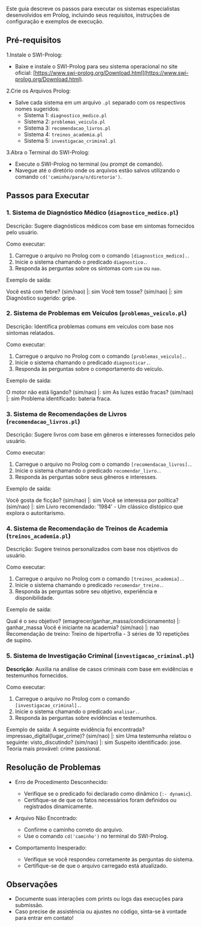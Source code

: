 Este guia descreve os passos para executar os sistemas especialistas desenvolvidos em Prolog, incluindo seus requisitos, instruções de configuração e exemplos de execução.


## Pré-requisitos

1.Instale o SWI-Prolog:
   - Baixe e instale o SWI-Prolog para seu sistema operacional no site oficial: [https://www.swi-prolog.org/Download.html](https://www.swi-prolog.org/Download.html).

2.Crie os Arquivos Prolog:
   - Salve cada sistema em um arquivo `.pl` separado com os respectivos nomes sugeridos:
     - Sistema 1: `diagnostico_medico.pl`
     - Sistema 2: `problemas_veiculo.pl`
     - Sistema 3: `recomendacao_livros.pl`
     - Sistema 4: `treinos_academia.pl`
     - Sistema 5: `investigacao_criminal.pl`

3.Abra o Terminal do SWI-Prolog:
   - Execute o SWI-Prolog no terminal (ou prompt de comando).
   - Navegue até o diretório onde os arquivos estão salvos utilizando o comando `cd('caminho/para/o/diretorio')`.


## Passos para Executar

### 1. Sistema de Diagnóstico Médico (`diagnostico_medico.pl`)

Descrição: Sugere diagnósticos médicos com base em sintomas fornecidos pelo usuário.

Como executar:
1. Carregue o arquivo no Prolog com o comando `[diagnostico_medico].`.
2. Inicie o sistema chamando o predicado `diagnostico.`.
3. Responda às perguntas sobre os sintomas com `sim` ou `nao`.

Exemplo de saída:

Você está com febre? (sim/nao)
|: sim
Você tem tosse? (sim/nao)
|: sim
Diagnóstico sugerido: gripe.


### 2. Sistema de Problemas em Veículos (`problemas_veiculo.pl`)

Descrição: Identifica problemas comuns em veículos com base nos sintomas relatados.

Como executar:
1. Carregue o arquivo no Prolog com o comando `[problemas_veiculo].`.
2. Inicie o sistema chamando o predicado `diagnosticar.`.
3. Responda às perguntas sobre o comportamento do veículo.

Exemplo de saída:

O motor não está ligando? (sim/nao)
|: sim
As luzes estão fracas? (sim/nao)
|: sim
Problema identificado: bateria fraca.


### 3. Sistema de Recomendações de Livros (`recomendacao_livros.pl`)

Descrição: Sugere livros com base em gêneros e interesses fornecidos pelo usuário.

Como executar:
1. Carregue o arquivo no Prolog com o comando `[recomendacao_livros].`.
2. Inicie o sistema chamando o predicado `recomendar_livro.`.
3. Responda às perguntas sobre seus gêneros e interesses.

Exemplo de saída:

Você gosta de ficção? (sim/nao)
|: sim
Você se interessa por política? (sim/nao)
|: sim
Livro recomendado: '1984' - Um clássico distópico que explora o autoritarismo.




### 4. Sistema de Recomendação de Treinos de Academia (`treinos_academia.pl`)

Descrição: Sugere treinos personalizados com base nos objetivos do usuário.

Como executar:
1. Carregue o arquivo no Prolog com o comando `[treinos_academia].`.
2. Inicie o sistema chamando o predicado `recomendar_treino.`.
3. Responda às perguntas sobre seu objetivo, experiência e disponibilidade.

Exemplo de saída:

Qual é o seu objetivo? (emagrecer/ganhar_massa/condicionamento)
|: ganhar_massa
Você é iniciante na academia? (sim/nao)
|: nao
Recomendação de treino: Treino de hipertrofia - 3 séries de 10 repetições de supino.


### 5. Sistema de Investigação Criminal (`investigacao_criminal.pl`)

**Descrição**: Auxilia na análise de casos criminais com base em evidências e testemunhos fornecidos.

Como executar:
1. Carregue o arquivo no Prolog com o comando `[investigacao_criminal].`.
2. Inicie o sistema chamando o predicado `analisar.`.
3. Responda às perguntas sobre evidências e testemunhos.

Exemplo de saída:
A seguinte evidência foi encontrada? impressao_digital(lugar_crime)? (sim/nao)
|: sim
Uma testemunha relatou o seguinte: visto_discutindo? (sim/nao)
|: sim
Suspeito identificado: jose.
Teoria mais provável: crime passional.

## Resolução de Problemas

- Erro de Procedimento Desconhecido:
  - Verifique se o predicado foi declarado como dinâmico (`:- dynamic`).
  - Certifique-se de que os fatos necessários foram definidos ou registrados dinamicamente.

- Arquivo Não Encontrado:
  - Confirme o caminho correto do arquivo.
  - Use o comando `cd('caminho')` no terminal do SWI-Prolog.

- Comportamento Inesperado:
  - Verifique se você respondeu corretamente às perguntas do sistema.
  - Certifique-se de que o arquivo carregado está atualizado.



## Observações

- Documente suas interações com prints ou logs das execuções para submissão.
- Caso precise de assistência ou ajustes no código, sinta-se à vontade para entrar em contato!
